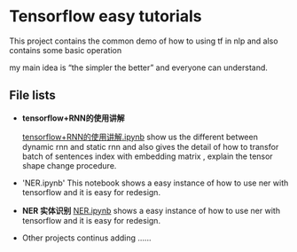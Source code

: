 Tensorflow easy tutorials
=========================

This project contains the common demo of how to using tf  in nlp and also contains some basic operation

my main idea is “the simpler the better” and everyone can understand.

## File lists

- **tensorflow+RNN的使用讲解**
    
    [tensorflow+RNN的使用讲解.ipynb](https://github.com/Springzhen/tensorflow-easy-tutorial/blob/master/tensorflow%2BRNN%E7%9A%84%E4%BD%BF%E7%94%A8%E8%AE%B2%E8%A7%A3.ipynb) show us the different between dynamic rnn and static rnn and also gives the detail of  how to transfor batch of sentences index with embedding matrix , explain the tensor shape change procedure. 
  
* 'NER.ipynb' This notebook shows a easy instance of how to use ner with tensorflow and it is easy for redesign. 

- **NER 实体识别**
    [NER.ipynb](https://github.com/Springzhen/tensorflow-easy-tutorial/blob/master/NER.ipynb) shows a easy instance of how to use ner with tensorflow and it is easy for redesign. 


- Other projects continus adding ...... 
